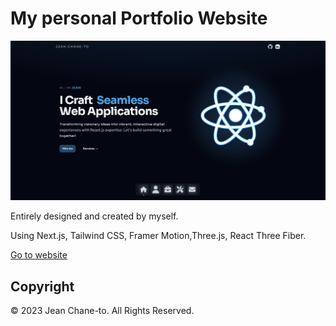 # My personal Portfolio Website

![](./public/images/readme-preview.jpg )

Entirely designed and created by myself. 

Using Next.js, Tailwind CSS, Framer Motion,Three.js, React Three Fiber.

[Go to website](https://jean-chane-to.com/)

## Copyright

© 2023 Jean Chane-to. All Rights Reserved.
